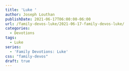 ```yaml
---
title: 'Luke '
author: Joseph Louthan
publishDate: 2021-06-17T06:00:00-06:00
url: /family-devos-luke/2021-06-17-family-devos-luke/
categories:
  - Devotions
tags:
  - Luke
series:
  - 'Family Devotions: Luke'
css: "family-devos"
draft: true
---
```


